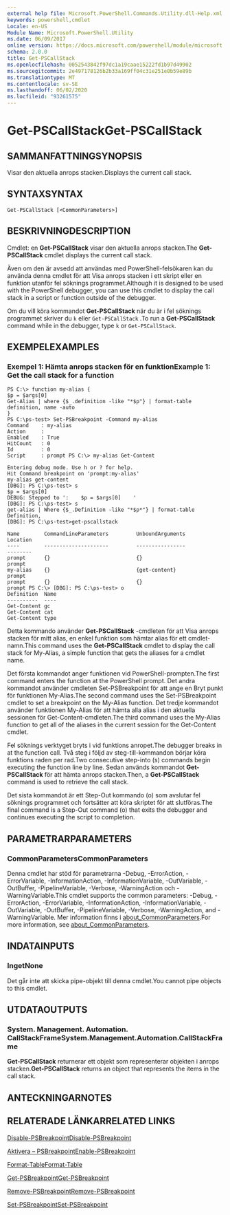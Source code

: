 ```yaml
---
external help file: Microsoft.PowerShell.Commands.Utility.dll-Help.xml
keywords: powershell,cmdlet
Locale: en-US
Module Name: Microsoft.PowerShell.Utility
ms.date: 06/09/2017
online version: https://docs.microsoft.com/powershell/module/microsoft.powershell.utility/get-pscallstack?view=powershell-6&WT.mc_id=ps-gethelp
schema: 2.0.0
title: Get-PSCallStack
ms.openlocfilehash: 0052543842f97dc1a19caae15222fd1b97d49902
ms.sourcegitcommit: 2e497178126b2b33a169ff04c31e251e0b59e89b
ms.translationtype: MT
ms.contentlocale: sv-SE
ms.lasthandoff: 06/02/2020
ms.locfileid: "93261575"
---
```

# <span data-ttu-id="fc479-103">Get-PSCallStack</span><span class="sxs-lookup"><span data-stu-id="fc479-103">Get-PSCallStack</span></span>

## <span data-ttu-id="fc479-104">SAMMANFATTNING</span><span class="sxs-lookup"><span data-stu-id="fc479-104">SYNOPSIS</span></span>
<span data-ttu-id="fc479-105">Visar den aktuella anrops stacken.</span><span class="sxs-lookup"><span data-stu-id="fc479-105">Displays the current call stack.</span></span>

## <span data-ttu-id="fc479-106">SYNTAX</span><span class="sxs-lookup"><span data-stu-id="fc479-106">SYNTAX</span></span>

```
Get-PSCallStack [<CommonParameters>]
```

## <span data-ttu-id="fc479-107">BESKRIVNING</span><span class="sxs-lookup"><span data-stu-id="fc479-107">DESCRIPTION</span></span>

<span data-ttu-id="fc479-108">Cmdlet: en **Get-PSCallStack** visar den aktuella anrops stacken.</span><span class="sxs-lookup"><span data-stu-id="fc479-108">The **Get-PSCallStack** cmdlet displays the current call stack.</span></span>

<span data-ttu-id="fc479-109">Även om den är avsedd att användas med PowerShell-felsökaren kan du använda denna cmdlet för att Visa anrops stacken i ett skript eller en funktion utanför fel söknings programmet.</span><span class="sxs-lookup"><span data-stu-id="fc479-109">Although it is designed to be used with the PowerShell debugger, you can use this cmdlet to display the call stack in a script or function outside of the debugger.</span></span>

<span data-ttu-id="fc479-110">Om du vill köra kommandot **Get-PSCallStack** när du är i fel söknings programmet skriver du `k` eller `Get-PSCallStack` .</span><span class="sxs-lookup"><span data-stu-id="fc479-110">To run a **Get-PSCallStack** command while in the debugger, type `k` or `Get-PSCallStack`.</span></span>

## <span data-ttu-id="fc479-111">EXEMPEL</span><span class="sxs-lookup"><span data-stu-id="fc479-111">EXAMPLES</span></span>

### <span data-ttu-id="fc479-112">Exempel 1: Hämta anrops stacken för en funktion</span><span class="sxs-lookup"><span data-stu-id="fc479-112">Example 1: Get the call stack for a function</span></span>

```
PS C:\> function my-alias {
$p = $args[0]
Get-Alias | where {$_.definition -like "*$p"} | format-table definition, name -auto
}
PS C:\ps-test> Set-PSBreakpoint -Command my-alias
Command    : my-alias
Action     :
Enabled    : True
HitCount   : 0
Id         : 0
Script     : prompt PS C:\> my-alias Get-Content

Entering debug mode. Use h or ? for help.
Hit Command breakpoint on 'prompt:my-alias'
my-alias get-content
[DBG]: PS C:\ps-test> s
$p = $args[0]
DEBUG: Stepped to ':    $p = $args[0]    '
[DBG]: PS C:\ps-test> s
get-alias | Where {$_.Definition -like "*$p*"} | format-table Definition,
[DBG]: PS C:\ps-test>get-pscallstack

Name        CommandLineParameters         UnboundArguments              Location
----        ---------------------         ----------------              --------
prompt      {}                            {}                            prompt
my-alias    {}                            {get-content}                 prompt
prompt      {}                            {}                            prompt PS C:\> [DBG]: PS C:\ps-test> o
Definition  Name
----------  ----
Get-Content gc
Get-Content cat
Get-Content type
```

<span data-ttu-id="fc479-113">Detta kommando använder **Get-PSCallStack** -cmdleten för att Visa anrops stacken för mitt alias, en enkel funktion som hämtar alias för ett cmdlet-namn.</span><span class="sxs-lookup"><span data-stu-id="fc479-113">This command uses the **Get-PSCallStack** cmdlet to display the call stack for My-Alias, a simple function that gets the aliases for a cmdlet name.</span></span>

<span data-ttu-id="fc479-114">Det första kommandot anger funktionen vid PowerShell-prompten.</span><span class="sxs-lookup"><span data-stu-id="fc479-114">The first command enters the function at the PowerShell prompt.</span></span>
<span data-ttu-id="fc479-115">Det andra kommandot använder cmdleten Set-PSBreakpoint för att ange en Bryt punkt för funktionen My-Alias.</span><span class="sxs-lookup"><span data-stu-id="fc479-115">The second command uses the Set-PSBreakpoint cmdlet to set a breakpoint on the My-Alias function.</span></span>
<span data-ttu-id="fc479-116">Det tredje kommandot använder funktionen My-Alias för att hämta alla alias i den aktuella sessionen för Get-Content-cmdleten.</span><span class="sxs-lookup"><span data-stu-id="fc479-116">The third command uses the My-Alias function to get all of the aliases in the current session for the Get-Content cmdlet.</span></span>

<span data-ttu-id="fc479-117">Fel söknings verktyget bryts i vid funktions anropet.</span><span class="sxs-lookup"><span data-stu-id="fc479-117">The debugger breaks in at the function call.</span></span>
<span data-ttu-id="fc479-118">Två steg i följd av steg-till-kommandon börjar köra funktions raden per rad.</span><span class="sxs-lookup"><span data-stu-id="fc479-118">Two consecutive step-into (s) commands begin executing the function line by line.</span></span>
<span data-ttu-id="fc479-119">Sedan används kommandot **Get-PSCallStack** för att hämta anrops stacken.</span><span class="sxs-lookup"><span data-stu-id="fc479-119">Then, a **Get-PSCallStack** command is used to retrieve the call stack.</span></span>

<span data-ttu-id="fc479-120">Det sista kommandot är ett Step-Out kommando (o) som avslutar fel söknings programmet och fortsätter att köra skriptet för att slutföras.</span><span class="sxs-lookup"><span data-stu-id="fc479-120">The final command is a Step-Out command (o) that exits the debugger and continues executing the script to completion.</span></span>

## <span data-ttu-id="fc479-121">PARAMETRAR</span><span class="sxs-lookup"><span data-stu-id="fc479-121">PARAMETERS</span></span>

### <span data-ttu-id="fc479-122">CommonParameters</span><span class="sxs-lookup"><span data-stu-id="fc479-122">CommonParameters</span></span>

<span data-ttu-id="fc479-123">Denna cmdlet har stöd för parametrarna -Debug, -ErrorAction, -ErrorVariable, -InformationAction, -InformationVariable, -OutVariable, -OutBuffer, -PipelineVariable, -Verbose, -WarningAction och -WarningVariable.</span><span class="sxs-lookup"><span data-stu-id="fc479-123">This cmdlet supports the common parameters: -Debug, -ErrorAction, -ErrorVariable, -InformationAction, -InformationVariable, -OutVariable, -OutBuffer, -PipelineVariable, -Verbose, -WarningAction, and -WarningVariable.</span></span> <span data-ttu-id="fc479-124">Mer information finns i [about_CommonParameters](https://go.microsoft.com/fwlink/?LinkID=113216).</span><span class="sxs-lookup"><span data-stu-id="fc479-124">For more information, see [about_CommonParameters](https://go.microsoft.com/fwlink/?LinkID=113216).</span></span>

## <span data-ttu-id="fc479-125">INDATA</span><span class="sxs-lookup"><span data-stu-id="fc479-125">INPUTS</span></span>

### <span data-ttu-id="fc479-126">Inget</span><span class="sxs-lookup"><span data-stu-id="fc479-126">None</span></span>

<span data-ttu-id="fc479-127">Det går inte att skicka pipe-objekt till denna cmdlet.</span><span class="sxs-lookup"><span data-stu-id="fc479-127">You cannot pipe objects to this cmdlet.</span></span>

## <span data-ttu-id="fc479-128">UTDATA</span><span class="sxs-lookup"><span data-stu-id="fc479-128">OUTPUTS</span></span>

### <span data-ttu-id="fc479-129">System. Management. Automation. CallStackFrame</span><span class="sxs-lookup"><span data-stu-id="fc479-129">System.Management.Automation.CallStackFrame</span></span>

<span data-ttu-id="fc479-130">**Get-PSCallStack** returnerar ett objekt som representerar objekten i anrops stacken.</span><span class="sxs-lookup"><span data-stu-id="fc479-130">**Get-PSCallStack** returns an object that represents the items in the call stack.</span></span>

## <span data-ttu-id="fc479-131">ANTECKNINGAR</span><span class="sxs-lookup"><span data-stu-id="fc479-131">NOTES</span></span>

## <span data-ttu-id="fc479-132">RELATERADE LÄNKAR</span><span class="sxs-lookup"><span data-stu-id="fc479-132">RELATED LINKS</span></span>

[<span data-ttu-id="fc479-133">Disable-PSBreakpoint</span><span class="sxs-lookup"><span data-stu-id="fc479-133">Disable-PSBreakpoint</span></span>](Disable-PSBreakpoint.md)

[<span data-ttu-id="fc479-134">Aktivera – PSBreakpoint</span><span class="sxs-lookup"><span data-stu-id="fc479-134">Enable-PSBreakpoint</span></span>](Enable-PSBreakpoint.md)

[<span data-ttu-id="fc479-135">Format-Table</span><span class="sxs-lookup"><span data-stu-id="fc479-135">Format-Table</span></span>](Format-Table.md)

[<span data-ttu-id="fc479-136">Get-PSBreakpoint</span><span class="sxs-lookup"><span data-stu-id="fc479-136">Get-PSBreakpoint</span></span>](Get-PSBreakpoint.md)

[<span data-ttu-id="fc479-137">Remove-PSBreakpoint</span><span class="sxs-lookup"><span data-stu-id="fc479-137">Remove-PSBreakpoint</span></span>](Remove-PSBreakpoint.md)

[<span data-ttu-id="fc479-138">Set-PSBreakpoint</span><span class="sxs-lookup"><span data-stu-id="fc479-138">Set-PSBreakpoint</span></span>](Set-PSBreakpoint.md)
